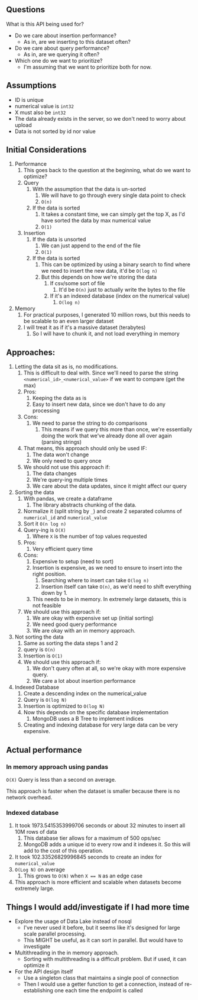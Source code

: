 ## Questions
What is this API being used for?
- Do we care about insertion performance?
  - As in, are we inserting to this dataset often?
- Do we care about query performance?
  - As in, are we querying it often?
- Which one do we want to prioritize?
  - I'm assuming that we want to prioritize both for now.

## Assumptions
- ID is unique
- numerical value is `int32`
- X must also be `int32`
- The data already exists in the server, so we don't need to worry about upload
- Data is not sorted by id nor value

## Initial Considerations
1. Performance
   1. This goes back to the question at the beginning, what do we want to optimize?
   2. Query
      1. With the assumption that the data is un-sorted
         1. We will have to go through every single data point to check
         2. `O(n)`
      2. If the data is sorted
         1. It takes a constant time, we can simply get the top X, as I'd have sorted the data by max numerical value
         2. `O(1)`
   3. Insertion
      1. If the data is unsorted
         1. We can just append to the end of the file
         2. `O(1)`
      2. If the data is sorted
         1. This can be optimized by using a binary search to find where we need to insert the new data, it'd be `O(log n)`
         2. But this depends on how we're storing the data
            1. If csv/some sort of file
               1. It'd be `O(n)` just to actually write the bytes to the file
            2. If it's an indexed database (index on the numerical value)
               1. `O(log n)`
2. Memory
   1. For practical purposes, I generated 10 million rows, but this needs to be scalable to an even larger dataset
   2. I will treat it as if it's a massive dataset (terabytes)
      1. So I will have to chunk it, and not load everything in memory

## Approaches:
1. Letting the data sit as is, no modifications.
   1. This is difficult to deal with. Since we'll need to parse the string `<numerical_id>_<numerical_value>` if we want to compare (get the max)
   2. Pros:
      1. Keeping the data as is
      2. Easy to insert new data, since we don't have to do any processing
   3. Cons:
      1. We need to parse the string to do comparisons
         1. This means if we query this more than once, we're essentially doing the work that we've already done all over again (parsing strings)
   4. That means, this approach should only be used IF:
      1. The data won't change
      2. We only need to query once
   5. We should not use this approach if:
      1. The data changes
      2. We're query-ing multiple times
      3. We care about the data updates, since it might affect our query
2. Sorting the data
   1. With pandas, we create a dataframe
      1. The library abstracts chunking of the data.
   2. Normalize it (split string by `_`) and create 2 separated columns of `numerical_id` and `numerical_value`
   3. Sort it `O(n log n)`
   4. Query-ing is `O(X)`
      1. Where `X` is the number of top values requested
   5. Pros:
      1. Very efficient query time
   6. Cons:
      1. Expensive to setup (need to sort)
      2. Insertion is expensive, as we need to ensure to insert into the right position.
         1. Searching where to insert can take `O(log n)`
         2. Insertion itself can take `O(n)`, as we'd need to shift everything down by 1.
      3. This needs to be in memory. In extremely large datasets, this is not feasible
   7. We should use this approach if:
      1. We are okay with expensive set up (initial sorting)
      2. We need good query performance
      3. We are okay with an in memory approach.
3. Not sorting the data
   1. Same as sorting the data steps 1 and 2
   2. query is `O(n)`
   3. Insertion is `O(1)`
   4. We should use this approach if:
      1. We don't query often at all, so we're okay with more expensive query.
      2. We care a lot about insertion performance
4. Indexed Database
   1. Create a descending index on the numerical_value
   2. Query is `O(log N)`
   3. Insertion is optimized to `O(log N)`
   4. Now this depends on the specific database implementation
      1. MongoDB uses a B Tree to implement indices
   5. Creating and indexing database for very large data can be very expensive.

## Actual performance
### In memory approach using pandas
`O(X)`
Query is less than a second on average.

This approach is faster when the dataset is smaller because there is no network overhead.

### Indexed database
1. It took 1973.5415353999706 seconds or about 32 minutes to insert all 10M rows of data
   1. This database tier allows for a maximum of 500 ops/sec
   2. MongoDB adds a unique id to every row and it indexes it. So this will add to the cost of this operation.
2. It took 102.33526829996845 seconds to create an index for `numerical_value`
3. `O(Log N)` on average
   1. This grows to `O(N)` when `X == N` as an edge case
4. This approach is more efficient and scalable when datasets become extremely large.

## Things I would add/investigate if I had more time
- Explore the usage of Data Lake instead of nosql
  - I've never used it before, but it seems like it's designed for large scale parallel processing.
  - This MIGHT be useful, as it can sort in parallel. But would have to investigate
- Multithreading in the in memory approach.
  - Sorting with multithreading is a difficult problem. But if used, it can optimize it
- For the API design itself
  - Use a singleton class that maintains a single pool of connection
  - Then I would use a getter function to get a connection, instead of re-establishing one each time the endpoint is called